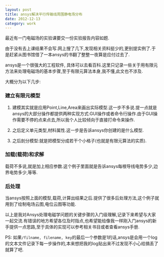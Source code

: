 ```yaml
---
layout: post
title: ansys解决平行传输线周围静电场分布
date: 2012-12-13
category: work
---
```


最近有一门电磁场的实验课要交一份实验报告内容如题.

由于没有去上课结果不会写.网上搜了几下,发现相关资料挺少的,更别提实例了.于是赶紧从图书馆借了一本ansys的书翻了整整一夜算是应付过去了.

ansys是一个很强大的工程软件, 具体可以去看百科.这里只记录一些关于用有限元方法来处理电磁场的基本步骤,至于有限元算法本身,我不懂,此文也不涉及.

大概分为以下几步:

### 建立有限元模型

1. 建模其实就是应用Point,Line,Area来画出实际模型.这一步不多说.提一点就是ansys的大部分操作都提供两种实现方式:GUI操作或者命令行操作.由于GUI操作需要不停的点来点去,所以我个人比较倾向于直接打命令来操作.

2. 之后定义单元类型,材料属性.这一步是告诉ansys你创建的是什么模型.

3. 之后剖分模型:就是把模型分成若干个小格子(也就是有限元算法的实质).

### 加载(载荷)和求解

载荷不多说,就是加上相应参数.这个例子里面就是告诉ansys每根导线电势多少,边界电势多少,等等.

### 后处理

当ansys按照上面的模型,载荷,计算出结果之后.提供了很多后处理方法,这个例子就用到了绘制电场云图,电位云图等功能.

以上是我对Ansys处理电磁学问题的关键步骤的入门级理解,记录下来希望与大家一起交流.有错误的地方希望各位及时指点,也希望能给像我一样刚入门ansys的新手提供一点思路,至于具体的实现可以参考相关书目或者查看ansys手册.

PS: 如果`/filname, filename, key`的最后一个参数是1的话,ansys是会用一个log的文本文件记录下每一步操作的,本来想把我的log贴出来不过发现不小心给搞丢了就算了吧.

